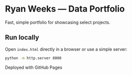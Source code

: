 # Ryan Weeks — Data Portfolio
Fast, simple portfolio for showcasing select projects.

## Run locally
Open `index.html` directly in a browser or use a simple server:
```bash
python -m http.server 8000
```
Deployed with GitHub Pages
